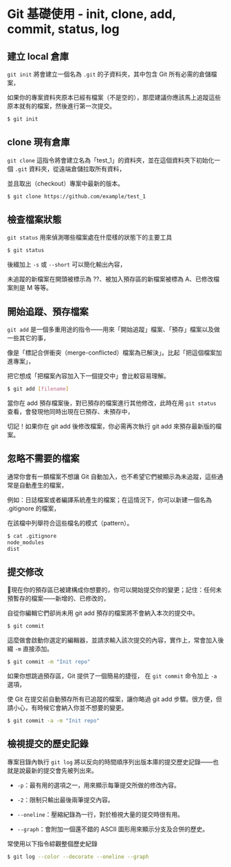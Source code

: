 # Git 基礎使用 - init, clone, add, commit, status, log

## 建立 local 倉庫

`git init` 將會建立一個名為 `.git` 的子資料夾，其中包含 Git 所有必需的倉儲檔案，

如果你的專案資料夾原本已經有檔案（不是空的），那麼建議你應該馬上追蹤這些原本就有的檔案，然後進行第一次提交。

```bash
$ git init
```


## clone 現有倉庫

`git clone` 這指令將會建立名為「test_1」的資料夾，並在這個資料夾下初始化一個 `.git` 資料夾，從遠端倉儲拉取所有資料，

並且取出（checkout）專案中最新的版本。

```bash
$ git clone https://github.com/example/test_1
```


## 檢查檔案狀態

`git status` 用來偵測哪些檔案處在什麼樣的狀態下的主要工具

```bash
$ git status
```

後綴加上 `-s` 或 `--short` 可以簡化輸出內容，

未追蹤的新檔案在開頭被標示為 ??、被加入預存區的新檔案被標為 A、已修改檔案則是 M 等等。


## 開始追蹤、預存檔案

`git add` 是一個多重用途的指令——用來「開始追蹤」檔案、「預存」檔案以及做一些其它的事，

像是「標記合併衝突（merge-conflicted）檔案為已解決」。比起「把這個檔案加進專案」，

把它想成「把檔案內容加入下一個提交中」會比較容易理解。 

```bash
$ git add [filename]
```

當你在 add 預存檔案後，對已預存的檔案進行其他修改，此時在用 `git status` 查看，會發現他同時出現在已預存、未預存中，

切記！如果你在 git add 後修改檔案，你必需再次執行 git add 來預存最新版的檔案。


## 忽略不需要的檔案

通常你會有一類檔案不想讓 Git 自動加入，也不希望它們被顯示為未追蹤，這些通常是自動產生的檔案，

例如：日誌檔案或者編譯系統產生的檔案；在這情況下，你可以新建一個名為 .gitignore 的檔案，

在該檔中列舉符合這些檔名的模式（pattern）。

```bash
$ cat .gitignore
node_modules
dist
```


## 提交修改

現在你的預存區已被建構成你想要的，你可以開始提交你的變更；記住：任何未預暫存的檔案——新增的、已修改的，

自從你編輯它們卻尚未用 git add 預存的檔案將不會納入本次的提交中。

```bash
$ git commit
```

這麼做會啟動你選定的編輯器，並請求輸入該次提交的內容，實作上，常會加入後綴 `-m` 直接添加。

```bash
$ git commit -m "Init repo"
```

如果你想跳過預存區，Git 提供了一個簡易的捷徑， 在 `git commit` 命令加上 `-a` 選項，

使 Git 在提交前自動預存所有已追蹤的檔案，讓你略過 git add 步驟。很方便，但請小心，有時候它會納入你並不想要的變更。

```bash
$ git commit -a -m "Init repo"
```


## 檢視提交的歷史記錄

專案目錄內執行 `git log` 將以反向的時間順序列出版本庫的提交歷史記錄——也就是說最新的提交會先被列出來。

  - `-p`：最有用的選項之一，用來顯示每筆提交所做的修改內容。

  - `-2`：限制只輸出最後兩筆提交內容。

  - `--oneline`：壓縮紀錄為一行，對於檢視大量的提交時很有用。

  - `--graph`：會附加一個還不錯的 ASCII 圖形用來顯示分支及合併的歷史。

常使用以下指令綜觀整個歷史紀錄

```bash
$ git log --color --decorate --oneline --graph
```
